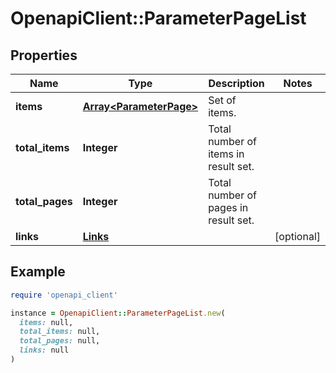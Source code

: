 # OpenapiClient::ParameterPageList

## Properties

| Name | Type | Description | Notes |
| ---- | ---- | ----------- | ----- |
| **items** | [**Array&lt;ParameterPage&gt;**](ParameterPage.md) | Set of items. |  |
| **total_items** | **Integer** | Total number of items in result set. |  |
| **total_pages** | **Integer** | Total number of pages in result set. |  |
| **links** | [**Links**](Links.md) |  | [optional] |

## Example

```ruby
require 'openapi_client'

instance = OpenapiClient::ParameterPageList.new(
  items: null,
  total_items: null,
  total_pages: null,
  links: null
)
```

